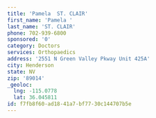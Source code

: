 ```yaml
---
title: 'Pamela  ST. CLAIR'
first_name: 'Pamela '
last_name: 'ST. CLAIR'
phone: 702-939-6800
sponsored: '0'
category: Doctors
services: Orthopaedics
address: '2551 N Green Valley Pkway Unit 425A'
city: Henderson
state: NV
zip: '89014'
_geoloc:
  lng: -115.0778
  lat: 36.045811
id: f7fb8f60-ad18-41a7-bf77-30c144707b5e
---
```

